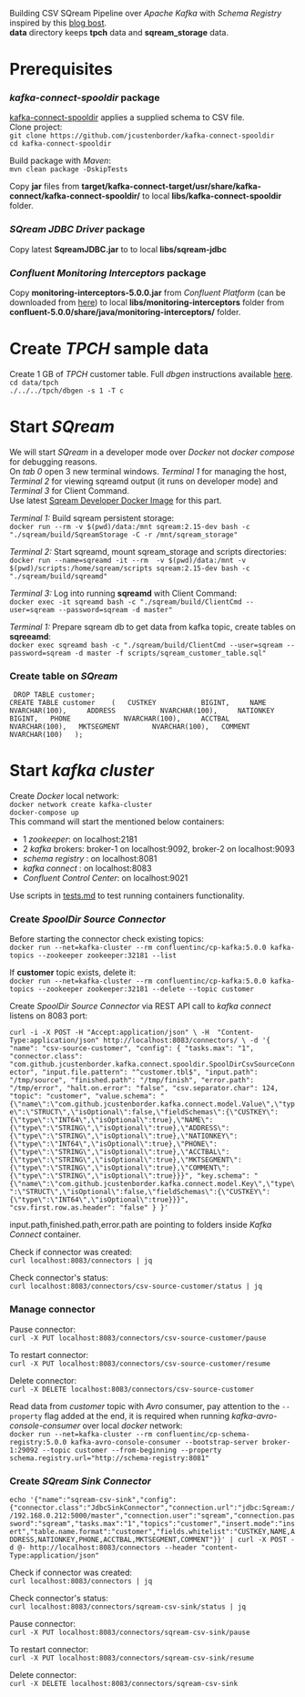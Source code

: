 Building CSV SQream Pipeline over _Apache Kafka_ with _Schema Registry_ inspired by this [blog bost](https://www.confluent.io/blog/ksql-in-action-enriching-csv-events-with-data-from-rdbms-into-AWS/).  
**data** directory keeps **tpch** data and **sqream_storage** data.  

# Prerequisites
### _kafka-connect-spooldir_ package
[kafka-connect-spooldir](https://github.com/jcustenborder/kafka-connect-spooldir) applies a supplied schema to CSV file.  
Clone project:  
`git clone https://github.com/jcustenborder/kafka-connect-spooldir`  
`cd kafka-connect-spooldir`  

Build package with _Maven_:  
`mvn clean package -DskipTests`  

Copy **jar** files from **target/kafka-connect-target/usr/share/kafka-connect/kafka-connect-spooldir/** to local **libs/kafka-connect-spooldir** folder.    

### _SQream JDBC Driver_ package
Copy latest **SqreamJDBC.jar** to to local **libs/sqream-jdbc**  


### _Confluent Monitoring Interceptors_ package
Copy **monitoring-interceptors-5.0.0.jar** from _Confluent Platform_ (can be downloaded from [here](https://www.confluent.io/download/)) to local **libs/monitoring-interceptors** folder from **confluent-5.0.0/share/java/monitoring-interceptors/** folder.  

# Create _TPCH_ sample data
Create 1 GB of _TPCH_ customer table. Full _dbgen_ instructions available [here](https://github.com/electrum/tpch-dbgen).  
`cd data/tpch`  
`./../../tpch/dbgen -s 1 -T c`  


# Start _SQream_
We will start _SQream_ in a developer mode over _Docker_ not _docker compose_ for debugging reasons.  
On _tab 0_ open 3 new terminal windows. _Terminal 1_ for managing the host, _Terminal 2_ for viewing sqreamd output (it runs on developer mode) and _Terminal 3_ for Client Command.  
Use latest [Sqream Developer Docker Image](http://gitlab.sq.l/DevOps/sqream-developer) for this part.  

_Terminal 1:_  Build sqream persistent storage:  
`docker run --rm -v $(pwd)/data:/mnt sqream:2.15-dev bash -c "./sqream/build/SqreamStorage -C -r /mnt/sqream_storage"`  

_Terminal 2:_  Start sqreamd, mount sqream_storage and scripts directories:  
`docker run --name=sqreamd -it --rm  -v $(pwd)/data:/mnt -v $(pwd)/scripts:/home/sqream/scripts sqream:2.15-dev bash -c "./sqream/build/sqreamd"`  

_Terminal 3:_  Log into running **sqreamd** with Client Command:  
`docker exec -it sqreamd bash -c "./sqream/build/ClientCmd --user=sqream --password=sqream -d master"`  

_Terminal 1:_  Prepare sqream db to get data from kafka topic, create tables on **sqreeamd**:  
`docker exec sqreamd bash -c "./sqream/build/ClientCmd --user=sqream --password=sqream -d master -f scripts/sqream_customer_table.sql"`  

### Create table on _SQream_

` DROP TABLE customer;`  
` CREATE TABLE customer    (  
                            CUSTKEY           BIGINT,    
                            NAME              NVARCHAR(100),    
                            ADDRESS           NVARCHAR(100),    
                            NATIONKEY         BIGINT,  
                            PHONE             NVARCHAR(100),    
                            ACCTBAL           NVARCHAR(100),  
                            MKTSEGMENT        NVARCHAR(100),  
                            COMMENT           NVARCHAR(100)  
                        );  
`
# Start _kafka cluster_  
Create _Docker_ local network:   
`docker network create kafka-cluster`  
`docker-compose up`  
This command will start the mentioned below containers: 
- 1 _zookeeper_: on localhost:2181
- 2 _kafka_ brokers: broker-1 on localhost:9092, broker-2 on localhost:9093 
- _schema registry_ : on localhost:8081
- _kafka connect_ : on localhost:8083
- _Confluent Control Center_: on localhost:9021

Use scripts in [tests.md](http://gitlab.sq.l/DataOps/file-sqream-pipeline/blob/docker-compose/tests.md) to test running containers functionality.  

### Create _SpoolDir Source Connector_
Before starting the connector check existing topics:  
`docker run --net=kafka-cluster --rm confluentinc/cp-kafka:5.0.0 kafka-topics --zookeeper zookeeper:32181 --list`  

If **customer** topic exists, delete it:  
`docker run --net=kafka-cluster --rm confluentinc/cp-kafka:5.0.0 kafka-topics --zookeeper zookeeper:32181 --delete --topic customer` 
 
Create _SpoolDir Source Connector_ via REST API call to _kafka connect_ listens on 8083 port:  

`curl -i -X POST -H "Accept:application/json" \
    -H  "Content-Type:application/json" http://localhost:8083/connectors/ \
    -d '{
  "name": "csv-source-customer",
  "config": {
    "tasks.max": "1",
    "connector.class": "com.github.jcustenborder.kafka.connect.spooldir.SpoolDirCsvSourceConnector",
    "input.file.pattern": "^customer.tbl$",
    "input.path": "/tmp/source",
    "finished.path": "/tmp/finish",
    "error.path": "/tmp/error",
    "halt.on.error": "false",
    "csv.separator.char": 124,
    "topic": "customer",
    "value.schema": "{\"name\":\"com.github.jcustenborder.kafka.connect.model.Value\",\"type\":\"STRUCT\",\"isOptional\":false,\"fieldSchemas\":{\"CUSTKEY\":{\"type\":\"INT64\",\"isOptional\":true},\"NAME\":{\"type\":\"STRING\",\"isOptional\":true},\"ADDRESS\":{\"type\":\"STRING\",\"isOptional\":true},\"NATIONKEY\":{\"type\":\"INT64\",\"isOptional\":true},\"PHONE\":{\"type\":\"STRING\",\"isOptional\":true},\"ACCTBAL\":{\"type\":\"STRING\",\"isOptional\":true},\"MKTSEGMENT\":{\"type\":\"STRING\",\"isOptional\":true},\"COMMENT\":{\"type\":\"STRING\",\"isOptional\":true}}}",
    "key.schema": "{\"name\":\"com.github.jcustenborder.kafka.connect.model.Key\",\"type\":\"STRUCT\",\"isOptional\":false,\"fieldSchemas\":{\"CUSTKEY\":{\"type\":\"INT64\",\"isOptional\":true}}}",
    "csv.first.row.as.header": "false"
  }
}'`  

input.path,finished.path,error.path are pointing to folders inside _Kafka Connect_ container.  

Check if connector was created:  
`curl localhost:8083/connectors | jq`  

Check connector's status:  
`curl localhost:8083/connectors/csv-source-customer/status | jq`  

### Manage connector
Pause connector:  
`curl -X PUT localhost:8083/connectors/csv-source-customer/pause`  

To restart connector:  
`curl -X PUT localhost:8083/connectors/csv-source-customer/resume`  

Delete connector:  
`curl -X DELETE localhost:8083/connectors/csv-source-customer`  

Read data from _customer_ topic with _Avro_ consumer, pay attention to the `--property` flag added at the end, it is required when running _kafka-avro-console-consumer_ over local _docker_ network:  
`docker run --net=kafka-cluster --rm confluentinc/cp-schema-registry:5.0.0 kafka-avro-console-consumer --bootstrap-server broker-1:29092 --topic customer --from-beginning --property schema.registry.url="http://schema-registry:8081"`  

### Create _SQream Sink Connector_
`echo '{"name":"sqream-csv-sink","config":{"connector.class":"JdbcSinkConnector","connection.url":"jdbc:Sqream://192.168.0.212:5000/master","connection.user":"sqream","connection.password":"sqream","tasks.max":"1","topics":"customer","insert.mode":"insert","table.name.format":"customer","fields.whitelist":"CUSTKEY,NAME,ADDRESS,NATIONKEY,PHONE,ACCTBAL,MKTSEGMENT,COMMENT"}}' | curl -X POST -d @- http://localhost:8083/connectors --header "content-Type:application/json"`  

Check if connector was created:  
`curl localhost:8083/connectors | jq`  

Check connector's status:  
`curl localhost:8083/connectors/sqream-csv-sink/status | jq` 


Pause connector:  
`curl -X PUT localhost:8083/connectors/sqream-csv-sink/pause`  

To restart connector:  
`curl -X PUT localhost:8083/connectors/sqream-csv-sink/resume`  

Delete connector:  
`curl -X DELETE localhost:8083/connectors/sqream-csv-sink`  

